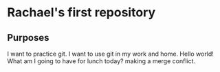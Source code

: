 # Rachael's first repository
## Purposes
I want to practice git. 
I want to use git in my work and home. 
Hello world!
What am I going to have for lunch today?
making a merge conflict.
